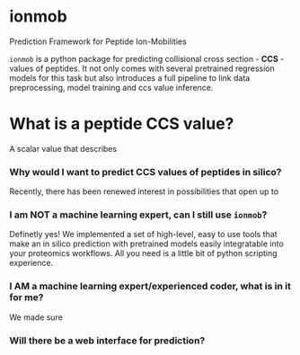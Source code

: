 # ionmob
Prediction Framework for Peptide Ion-Mobilities

```ionmob``` is a python package for predicting collisional cross section - **CCS** - values of peptides.
It not only comes with several pretrained regression models for this task but also introduces a full pipeline to link data preprocessing, model training and ccs value inference.

# What is a peptide CCS value?
A scalar value that describes 

### Why would I want to predict CCS values of peptides in silico?
Recently, there has been renewed interest in possibilities that open up to 

### I am NOT a machine learning expert, can I still use ```ionmob```?
Definetly yes! We implemented a set of high-level, easy to use tools that make an in silico prediction with pretrained models easily integratable into your proteomics workflows.
All you need is a little bit of python scripting experience.

### I AM a machine learning expert/experienced coder, what is in it for me?
We made sure 

### Will there be a web interface for prediction?
